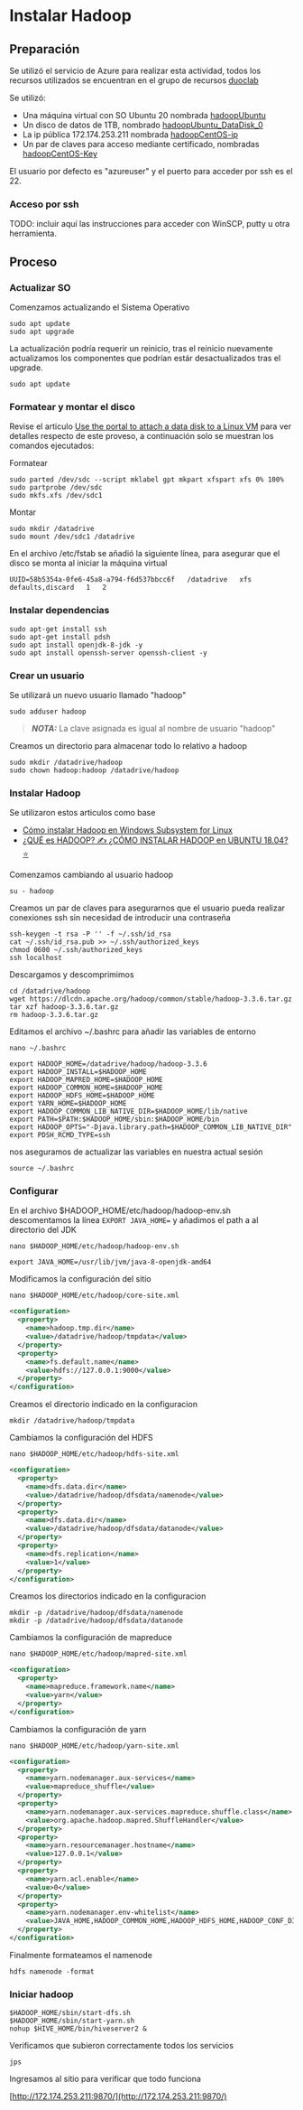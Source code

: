 # Instalar Hadoop

## Preparación

Se utilizó el servicio de Azure para realizar esta actividad, todos los recursos utilizados se encuentran en el grupo de recursos [duoclab](https://portal.azure.com/#@sondachile.onmicrosoft.com/resource/subscriptions/91a79f1b-323c-45ae-b54e-b6fd4c45c0c2/resourceGroups/duoclab/overview)

Se utilizó:

- Una máquina virtual con SO Ubuntu 20 nombrada [hadoopUbuntu](https://portal.azure.com/#@sondachile.onmicrosoft.com/resource/subscriptions/91a79f1b-323c-45ae-b54e-b6fd4c45c0c2/resourceGroups/duoclab/providers/Microsoft.Compute/virtualMachines/hadoopUbuntu/overview)
- Un disco de datos de 1TB, nombrado [hadoopUbuntu_DataDisk_0](https://portal.azure.com/#@sondachile.onmicrosoft.com/resource/subscriptions/91a79f1b-323c-45ae-b54e-b6fd4c45c0c2/resourceGroups/duoclab/providers/Microsoft.Compute/disks/hadoopUbuntu_DataDisk_0/overview)
- La ip pública 172.174.253.211 nombrada [hadoopCentOS-ip](https://portal.azure.com/#@sondachile.onmicrosoft.com/resource/subscriptions/91a79f1b-323c-45ae-b54e-b6fd4c45c0c2/resourceGroups/duoclab/providers/Microsoft.Network/publicIPAddresses/hadoopCentOS-ip/overview)
- Un par de claves para acceso mediante certificado, nombradas [hadoopCentOS-Key](https://portal.azure.com/#@sondachile.onmicrosoft.com/resource/subscriptions/91a79f1b-323c-45ae-b54e-b6fd4c45c0c2/resourceGroups/duoclab/providers/Microsoft.Compute/sshPublicKeys/hadoopCentOS-Key/overview)

El usuario por defecto es "azureuser" y el puerto para acceder por ssh es el 22.

### Acceso por ssh

TODO: incluir aquí las instrucciones para acceder con WinSCP, putty u otra herramienta.

## Proceso

### Actualizar SO
Comenzamos actualizando el Sistema Operativo

```shell
sudo apt update
sudo apt upgrade
```

La actualización podría requerir un reinicio, tras el reinicio nuevamente actualizamos los componentes que podrían estár desactualizados tras el upgrade.

```shell
sudo apt update
```

### Formatear y montar el disco

Revise el articulo [Use the portal to attach a data disk to a Linux VM](https://learn.microsoft.com/en-us/azure/virtual-machines/linux/attach-disk-portal?tabs=ubuntu) para ver detalles respecto de este proveso, a continuación solo se muestran los comandos ejecutados:

Formatear

```shell
sudo parted /dev/sdc --script mklabel gpt mkpart xfspart xfs 0% 100%
sudo partprobe /dev/sdc
sudo mkfs.xfs /dev/sdc1
```

Montar

```shell
sudo mkdir /datadrive
sudo mount /dev/sdc1 /datadrive
```

En el archivo /etc/fstab se añadió la siguiente línea, para asegurar que el disco se monta al iniciar la máquina virtual

```text
UUID=58b5354a-0fe6-45a8-a794-f6d537bbcc6f   /datadrive   xfs   defaults,discard   1   2
```

### Instalar dependencias

```shell
sudo apt-get install ssh
sudo apt-get install pdsh
sudo apt install openjdk-8-jdk -y
sudo apt install openssh-server openssh-client -y
```

### Crear un usuario
Se utilizará un nuevo usuario llamado "hadoop"

```shell
sudo adduser hadoop
```

> **_NOTA:_** La clave asignada es igual al nombre de usuario "hadoop"

Creamos un directorio para almacenar todo lo relativo a hadoop

```shell
sudo mkdir /datadrive/hadoop
sudo chown hadoop:hadoop /datadrive/hadoop
```
### Instalar Hadoop

Se utilizaron estos articulos como base

- [Cómo instalar Hadoop en Windows Subsystem for Linux](https://medium.com/lcc-unison/c%C3%B3mo-instalar-hadoop-en-windows-subsystem-for-linux-d1fde59fb69c#:~:text=C%C3%B3mo%20instalar%20Hadoop%20en%20Windows%20Subsystem%20for%20Linux,Configuraci%C3%B3n%20de%20Hadoop%20en%20un%20solo%20nodo%20)
- [¿QUÉ es HADOOP? ✍ ¿CÓMO INSTALAR HADOOP en UBUNTU 18.04? ⭐](https://www.youtube.com/watch?v=BHF3rtylfPQ)

Comenzamos cambiando al usuario hadoop
```shell
su - hadoop
```

Creamos un par de claves para asegurarnos que el usuario pueda realizar conexiones ssh sin necesidad de introducir una contraseña

```shell
ssh-keygen -t rsa -P '' -f ~/.ssh/id_rsa
cat ~/.ssh/id_rsa.pub >> ~/.ssh/authorized_keys
chmod 0600 ~/.ssh/authorized_keys
ssh localhost
```

Descargamos y descomprimimos

```shell
cd /datadrive/hadoop
wget https://dlcdn.apache.org/hadoop/common/stable/hadoop-3.3.6.tar.gz
tar xzf hadoop-3.3.6.tar.gz
rm hadoop-3.3.6.tar.gz
```

Editamos el archivo ~/.bashrc para añadir las variables de entorno

```shell
nano ~/.bashrc
```

```text
export HADOOP_HOME=/datadrive/hadoop/hadoop-3.3.6
export HADOOP_INSTALL=$HADOOP_HOME
export HADOOP_MAPRED_HOME=$HADOOP_HOME
export HADOOP_COMMON_HOME=$HADOOP_HOME
export HADOOP_HDFS_HOME=$HADOOP_HOME
export YARN_HOME=$HADOOP_HOME
export HADOOP_COMMON_LIB_NATIVE_DIR=$HADOOP_HOME/lib/native
export PATH=$PATH:$HADOOP_HOME/sbin:$HADOOP_HOME/bin
export HADOOP_OPTS="-Djava.library.path=$HADOOP_COMMON_LIB_NATIVE_DIR"
export PDSH_RCMD_TYPE=ssh
```
nos aseguramos de actualizar las variables en nuestra actual sesión

```shell
source ~/.bashrc
```
### Configurar

En el archivo $HADOOP_HOME/etc/hadoop/hadoop-env.sh descomentamos la línea `EXPORT JAVA_HOME=` y añadimos el path a al directorio del JDK

```shell
nano $HADOOP_HOME/etc/hadoop/hadoop-env.sh
```

```text
export JAVA_HOME=/usr/lib/jvm/java-8-openjdk-amd64
```

Modificamos la configuración del sitio

```shell
nano $HADOOP_HOME/etc/hadoop/core-site.xml
```

```xml
<configuration>
  <property>
    <name>hadoop.tmp.dir</name>
    <value>/datadrive/hadoop/tmpdata</value>
  </property>
  <property>
    <name>fs.default.name</name>
    <value>hdfs://127.0.0.1:9000</value>
  </property>
</configuration>
```

Creamos el directorio indicado en la configuracion

```shell
mkdir /datadrive/hadoop/tmpdata
```

Cambiamos la configuración del HDFS

```shell
nano $HADOOP_HOME/etc/hadoop/hdfs-site.xml
```

```xml
<configuration>
  <property>
    <name>dfs.data.dir</name>
    <value>/datadrive/hadoop/dfsdata/namenode</value>
  </property>
  <property>
    <name>dfs.data.dir</name>
    <value>/datadrive/hadoop/dfsdata/datanode</value>
  </property>
  <property>
    <name>dfs.replication</name>
    <value>1</value>
  </property>
</configuration>
```

Creamos los directorios indicado en la configuracion

```shell
mkdir -p /datadrive/hadoop/dfsdata/namenode
mkdir -p /datadrive/hadoop/dfsdata/datanode
```

Cambiamos la configuración de mapreduce

```shell
nano $HADOOP_HOME/etc/hadoop/mapred-site.xml
```

```xml
<configuration>
  <property>
    <name>mapreduce.framework.name</name>
    <value>yarn</value>
  </property>
</configuration>
```

Cambiamos la configuración de yarn

```shell
nano $HADOOP_HOME/etc/hadoop/yarn-site.xml
```

```xml
<configuration>
  <property>
    <name>yarn.nodemanager.aux-services</name>
    <value>mapreduce_shuffle</value>
  </property>
  <property>
    <name>yarn.nodemanager.aux-services.mapreduce.shuffle.class</name>
    <value>org.apache.hadoop.mapred.ShuffleHandler</value>
  </property>
  <property>
    <name>yarn.resourcemanager.hostname</name>
    <value>127.0.0.1</value>
  </property>
  <property>
    <name>yarn.acl.enable</name>
    <value>0</value>
  </property>
  <property>
    <name>yarn.nodemanager.env-whitelist</name>
    <value>JAVA_HOME,HADOOP_COMMON_HOME,HADOOP_HDFS_HOME,HADOOP_CONF_DIR,CLASSPATH_PERPEND_DISTCACHE,HADOOP_YARN_HOME,HADOOP_MAPRED_HOME</value>
  </property>
</configuration>
```

Finalmente formateamos el namenode

```shell
hdfs namenode -format
```

### Iniciar hadoop

```shell
$HADOOP_HOME/sbin/start-dfs.sh
$HADOOP_HOME/sbin/start-yarn.sh
nohup $HIVE_HOME/bin/hiveserver2 &
```

Verificamos que subieron correctamente todos los servicios

```shell
jps
```

Ingresamos al sitio para verificar que todo funciona

[http://172.174.253.211:9870/](http://172.174.253.211:9870/)

